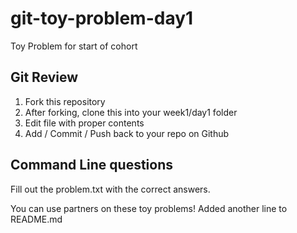 # git-toy-problem-day1
Toy Problem for start of cohort

## Git Review
1. Fork this repository
2. After forking, clone this into your week1/day1 folder
3. Edit file with proper contents
4. Add / Commit / Push back to your repo on Github

## Command Line questions

Fill out the problem.txt with the correct answers.

You can use partners on these toy problems!
Added another line to README.md
